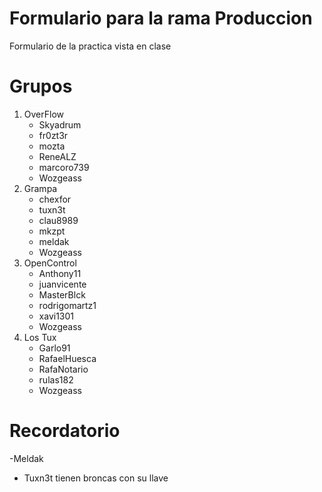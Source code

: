 # Formulario para la rama Produccion
Formulario de la practica vista en clase

# Grupos

1. OverFlow
	- Skyadrum
	- fr0zt3r
	- mozta
	- ReneALZ
	- marcoro739
	- Wozgeass
2. Grampa 
	- chexfor
	- tuxn3t
	- clau8989
	- mkzpt
	- meldak
	- Wozgeass
3. OpenControl
	- Anthony11
	- juanvicente
	- MasterBlck
	- rodrigomartz1
	- xavi1301
	- Wozgeass
4. Los Tux
	- Garlo91
	- RafaelHuesca
	- RafaNotario
	- rulas182
	- Wozgeass

# Recordatorio
 -Meldak
 - Tuxn3t tienen broncas con su llave
